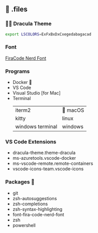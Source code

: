 ## 🔧 .files

### :vampire_man: Dracula Theme
```sh
export LSCOLORS=ExFxBxDxCxegedabagacad
```

### Font
[FiraCode Nerd Font](https://github.com/ryanoasis/nerd-fonts/tree/master/patched-fonts/FiraCode)

### Programs
* Docker :whale:
* VS Code
* Visual Studio [for Mac]
* Terminal <table>
            <tr>
              <td>iterm2</td>
              <td>:beer: macOS</td>
            </tr>
            <tr>
              <td>kitty</td>
              <td>linux</td>
            </tr>
            <tr>
              <td>windows terminal</td>
              <td>windows</td>
            </tr>
          </table>

### VS Code Extensions
* dracula-theme.theme-dracula
* ms-azuretools.vscode-docker
* ms-vscode-remote.remote-containers
* vscode-icons-team.vscode-icons

### Packages :beer:
* git
* zsh-autosuggestions
* zsh-completions
* zsh-syntax-highlighting
* font-fira-code-nerd-font
* zsh
* powershell
